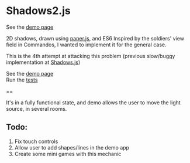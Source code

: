 Shadows2.js
==

See the [demo page]

2D shadows, drawn using [paper.js], and ES6
Inspired by the soldiers' view field in Commandos, I wanted to implement it for the general case. 

This is the 4th attempt at attacking this problem (previous slow/buggy implementation at [Shadows.js])

See the [demo page]  
Run the [tests]  

==

It's in a fully functional state, and demo allows the user to move the light source, in several rooms.

Todo:
--
1. Fix touch controls
2. Allow user to add shapes/lines in the demo app
3. Create some mini games with this mechanic

[paper.js]:http://paperjs.org/
[demo page]:http://costas-basdekis.github.io/Shadows2.js/
[tests]:http://costas-basdekis.github.io/Shadows2.js/tests/tests.html
[Shadows.js]:http://costas-basdekis.github.io/Shadows.js/
